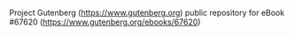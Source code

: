 Project Gutenberg (https://www.gutenberg.org) public repository for
eBook #67620 (https://www.gutenberg.org/ebooks/67620)
